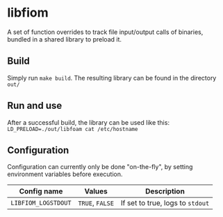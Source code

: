 # libfiom

A set of function overrides to track file input/output calls of binaries, bundled in a shared library to preload it.

## Build

Simply run `make build`. The resulting library can be found in the directory `out/`

## Run and use

After a successful build, the library can be used like this:
`LD_PRELOAD=./out/libfoam cat /etc/hostname`

## Configuration

Configuration can currently only be done "on-the-fly", by setting environment variables before execution.

| Config name | Values | Description |
| --- | --- | --- |
| `LIBFIOM_LOGSTDOUT` | `TRUE`, `FALSE` | If set to true, logs to `stdout` |

